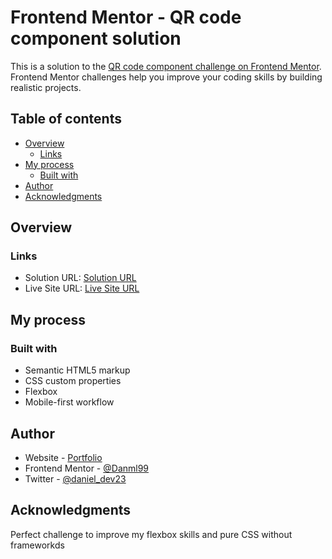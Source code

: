 # Frontend Mentor - QR code component solution

This is a solution to the [QR code component challenge on Frontend Mentor](https://www.frontendmentor.io/challenges/qr-code-component-iux_sIO_H). Frontend Mentor challenges help you improve your coding skills by building realistic projects. 

## Table of contents

- [Overview](#overview)
  - [Links](#links)
- [My process](#my-process)
  - [Built with](#built-with)
- [Author](#author)
- [Acknowledgments](#acknowledgments)

## Overview

### Links

- Solution URL: [Solution URL](https://github.com/danielleon-dev/frontend-mentor/tree/main/qr-code-component-main)
- Live Site URL: [Live Site URL](https://zippy-praline-60f104.netlify.app/)

## My process

### Built with

- Semantic HTML5 markup
- CSS custom properties
- Flexbox
- Mobile-first workflow

## Author

- Website - [Portfolio](https://daniel-leondev.netlify.app/)
- Frontend Mentor - [@Danml99](https://www.frontendmentor.io/profile/Danml99)
- Twitter - [@daniel_dev23](https://twitter.com/daniel_dev23)

## Acknowledgments

Perfect challenge to improve my flexbox skills and pure CSS without frameworkds
